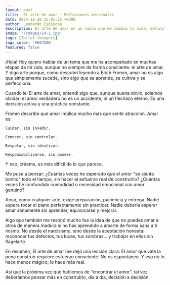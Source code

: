 ```yaml
---
layout: post
title:  El arte de amar – Reflexiones personales
date: 2024-12-20 15:01:35 +0300
author: Leonardo Espinosa
description: El arte de amar es un libro que me cambio la vida, definitivamente siempre hay mucho que aprender.
image: '/images/10-1.jpg'
tags: [Toilet-thoughts]
tags_color: '#607D8B'
featured: false
---
```

¡Hola!
Hoy quiero hablar de un tema que me ha acompañado en muchas etapas de mi vida, aunque no siempre de forma consciente: el arte de amar. Y digo arte porque, como descubrí leyendo a Erich Fromm, amar no es algo que simplemente sucede, sino algo que se aprende, se cultiva y se perfecciona.

Cuando leí El arte de amar, entendí algo que, aunque suena obvio, solemos olvidar: el amor verdadero no es un accidente, ni un flechazo eterno. Es una decisión activa y una práctica constante.

Fromm describe que amar implica mucho más que sentir atracción. Amar es:

    Cuidar, sin invadir.

    Conocer, sin controlar.

    Respetar, sin idealizar.

    Responsabilizarse, sin poseer.

Y eso, créeme, es más difícil de lo que parece.

Me puse a pensar:
¿Cuántas veces he esperado que el amor "se sienta bonito" todo el tiempo, sin hacer el esfuerzo real de construirlo?
¿Cuántas veces he confundido comodidad o necesidad emocional con amor genuino?

Amar, como cualquier arte, exige preparación, paciencia y entrega.
Nadie espera tocar el piano perfectamente sin practicar. Nadie debería esperar amar sanamente sin aprender, equivocarse y mejorar.

Algo que también me resonó mucho fue la idea de que no puedes amar a otros de manera madura si no has aprendido a amarte de forma sana a ti mismo.
No desde el narcisismo, sino desde la aceptación honesta: reconocer tus defectos, tus luces, tus sombras... y trabajar en ellos sin flagelarte.

En resumen, El arte de amar me dejó una lección clara:
El amor que vale la pena construir requiere esfuerzo consciente. No es espontáneo. Y eso no lo hace menos mágico; lo hace más real.

Así que la próxima vez que hablemos de “encontrar el amor”, tal vez deberíamos pensar más en construirlo, día a día, decisión a decisión.